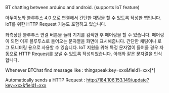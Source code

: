 BT chatting between arduino and android. (supports IoT feature)

아두이노와 블루투스 4.0 으로 연결해서 간단한 채팅을 할 수 있도록 작성한 앱입니다. IoT를 위한 HTTP Request 기능도 포함하고 있습니다.

좌측상단 블루투스 연결 버튼을 눌러 기기를 검색한 후 페어링을 할 수 있습니다. 페어링이 되면 이후 블루투스로 들어오는 문자열을 화면에 표시해줍니다. 간단한 채팅이나 로그 모니터링 용으로 사용할 수 있습니다. IoT 지원을 위해 특정 문자열이 들어올 경우 자동으로 HTTP Request를 보낼 수 있도록 작성되었습니다. 아래와 같은 문자열을 인식합니다.

Whenever BTChat find message like : thingspeak:key=xxx&field1=xxx[*] 

Automatically sends a HTTP Request : http://184.106.153.149/update?key=xxx&field1=xxx
